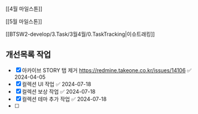 

[[4월 마일스톤]]

[[5월 마일스톤]]


[[BTSW2-develop/3.Task/3월4월/0.TaskTracking|이슈트래킹]] 

## 개선목록 작업
- [x] 아카이브 STORY 탭 제거  https://redmine.takeone.co.kr/issues/14106 ✅ 2024-04-05
- [x] 컬렉션 UI 작업 ✅ 2024-07-18
- [x] 컬렉션 보상 작업 ✅ 2024-07-18
- [x] 컬렉션 테마 추가 작업 ✅ 2024-07-18
- [ ] 